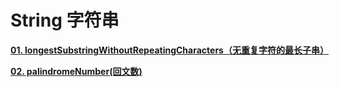 # String 字符串

[**01. longestSubstringWithoutRepeatingCharacters（无重复字符的最长子串）**](https://github.com/luvsunlight/algorithm/tree/master/%E5%AD%97%E7%AC%A6%E4%B8%B2/longestSubstringWithoutRepeatingCharacters.md)

[**02. palindromeNumber(回文数)**](https://github.com/luvsunlight/algorithm/tree/master/%E5%AD%97%E7%AC%A6%E4%B8%B2/palindromeNumber.md)
